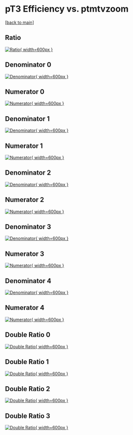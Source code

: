 # pT3 Efficiency vs. ptmtvzoom

[[back to main](./)]



## Ratio

[![Ratio](../mtv/var/pT3_loweta_11_1_eff_ptmtvzoom.png){ width=600px }](../mtv/var/pT3_loweta_11_1_eff_ptmtvzoom.pdf)

## Denominator 0

[![Denominator](../mtv/den/pT3_loweta_11_1_eff_ptmtvzoom_den0.png){ width=600px }](../mtv/den/pT3_loweta_11_1_eff_ptmtvzoom_den0.pdf)

## Numerator 0

[![Numerator](../mtv/num/pT3_loweta_11_1_eff_ptmtvzoom_num0.png){ width=600px }](../mtv/num/pT3_loweta_11_1_eff_ptmtvzoom_num0.pdf)

## Denominator 1

[![Denominator](../mtv/den/pT3_loweta_11_1_eff_ptmtvzoom_den1.png){ width=600px }](../mtv/den/pT3_loweta_11_1_eff_ptmtvzoom_den1.pdf)

## Numerator 1

[![Numerator](../mtv/num/pT3_loweta_11_1_eff_ptmtvzoom_num1.png){ width=600px }](../mtv/num/pT3_loweta_11_1_eff_ptmtvzoom_num1.pdf)

## Denominator 2

[![Denominator](../mtv/den/pT3_loweta_11_1_eff_ptmtvzoom_den2.png){ width=600px }](../mtv/den/pT3_loweta_11_1_eff_ptmtvzoom_den2.pdf)

## Numerator 2

[![Numerator](../mtv/num/pT3_loweta_11_1_eff_ptmtvzoom_num2.png){ width=600px }](../mtv/num/pT3_loweta_11_1_eff_ptmtvzoom_num2.pdf)

## Denominator 3

[![Denominator](../mtv/den/pT3_loweta_11_1_eff_ptmtvzoom_den3.png){ width=600px }](../mtv/den/pT3_loweta_11_1_eff_ptmtvzoom_den3.pdf)

## Numerator 3

[![Numerator](../mtv/num/pT3_loweta_11_1_eff_ptmtvzoom_num3.png){ width=600px }](../mtv/num/pT3_loweta_11_1_eff_ptmtvzoom_num3.pdf)

## Denominator 4

[![Denominator](../mtv/den/pT3_loweta_11_1_eff_ptmtvzoom_den4.png){ width=600px }](../mtv/den/pT3_loweta_11_1_eff_ptmtvzoom_den4.pdf)

## Numerator 4

[![Numerator](../mtv/num/pT3_loweta_11_1_eff_ptmtvzoom_num4.png){ width=600px }](../mtv/num/pT3_loweta_11_1_eff_ptmtvzoom_num4.pdf)

## Double Ratio 0

[![Double Ratio](../mtv/ratio/pT3_loweta_11_1_eff_ptmtvzoom_ratio0.png){ width=600px }](../mtv/ratio/pT3_loweta_11_1_eff_ptmtvzoom_ratio0.pdf)

## Double Ratio 1

[![Double Ratio](../mtv/ratio/pT3_loweta_11_1_eff_ptmtvzoom_ratio1.png){ width=600px }](../mtv/ratio/pT3_loweta_11_1_eff_ptmtvzoom_ratio1.pdf)

## Double Ratio 2

[![Double Ratio](../mtv/ratio/pT3_loweta_11_1_eff_ptmtvzoom_ratio2.png){ width=600px }](../mtv/ratio/pT3_loweta_11_1_eff_ptmtvzoom_ratio2.pdf)

## Double Ratio 3

[![Double Ratio](../mtv/ratio/pT3_loweta_11_1_eff_ptmtvzoom_ratio3.png){ width=600px }](../mtv/ratio/pT3_loweta_11_1_eff_ptmtvzoom_ratio3.pdf)

